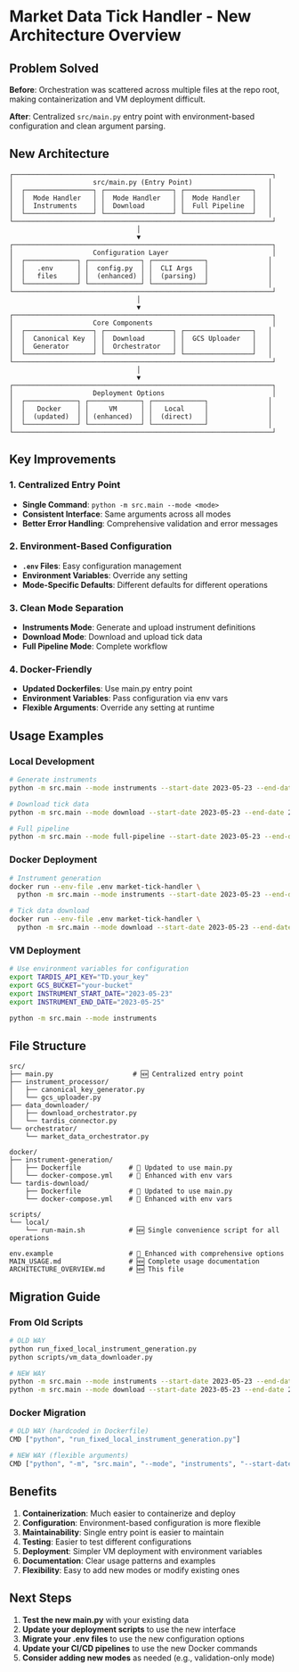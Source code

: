 # Market Data Tick Handler - New Architecture Overview

## Problem Solved

**Before**: Orchestration was scattered across multiple files at the repo root, making containerization and VM deployment difficult.

**After**: Centralized `src/main.py` entry point with environment-based configuration and clean argument parsing.

## New Architecture

```
┌─────────────────────────────────────────────────────────────────┐
│                    src/main.py (Entry Point)                   │
│  ┌─────────────────┐ ┌─────────────────┐ ┌─────────────────┐   │
│  │  Mode Handler   │ │  Mode Handler   │ │  Mode Handler   │   │
│  │  Instruments    │ │  Download       │ │  Full Pipeline  │   │
│  └─────────────────┘ └─────────────────┘ └─────────────────┘   │
└─────────────────────────────────────────────────────────────────┘
                                │
                                ▼
┌─────────────────────────────────────────────────────────────────┐
│                    Configuration Layer                          │
│  ┌─────────────┐ ┌─────────────┐ ┌─────────────┐               │
│  │   .env      │ │  config.py  │ │  CLI Args   │               │
│  │   files     │ │  (enhanced) │ │  (parsing)  │               │
│  └─────────────┘ └─────────────┘ └─────────────┘               │
└─────────────────────────────────────────────────────────────────┘
                                │
                                ▼
┌─────────────────────────────────────────────────────────────────┐
│                    Core Components                              │
│  ┌─────────────────┐ ┌─────────────────┐ ┌─────────────────┐   │
│  │  Canonical Key  │ │  Download       │ │  GCS Uploader   │   │
│  │  Generator      │ │  Orchestrator   │ │                 │   │
│  └─────────────────┘ └─────────────────┘ └─────────────────┘   │
└─────────────────────────────────────────────────────────────────┘
                                │
                                ▼
┌─────────────────────────────────────────────────────────────────┐
│                    Deployment Options                           │
│  ┌─────────────┐ ┌─────────────┐ ┌─────────────┐               │
│  │   Docker    │ │     VM      │ │   Local     │               │
│  │  (updated)  │ │ (enhanced)  │ │  (direct)   │               │
│  └─────────────┘ └─────────────┘ └─────────────┘               │
└─────────────────────────────────────────────────────────────────┘
```

## Key Improvements

### 1. Centralized Entry Point
- **Single Command**: `python -m src.main --mode <mode>`
- **Consistent Interface**: Same arguments across all modes
- **Better Error Handling**: Comprehensive validation and error messages

### 2. Environment-Based Configuration
- **`.env` Files**: Easy configuration management
- **Environment Variables**: Override any setting
- **Mode-Specific Defaults**: Different defaults for different operations

### 3. Clean Mode Separation
- **Instruments Mode**: Generate and upload instrument definitions
- **Download Mode**: Download and upload tick data
- **Full Pipeline Mode**: Complete workflow

### 4. Docker-Friendly
- **Updated Dockerfiles**: Use main.py entry point
- **Environment Variables**: Pass configuration via env vars
- **Flexible Arguments**: Override any setting at runtime

## Usage Examples

### Local Development
```bash
# Generate instruments
python -m src.main --mode instruments --start-date 2023-05-23 --end-date 2023-05-25

# Download tick data
python -m src.main --mode download --start-date 2023-05-23 --end-date 2023-05-25 --venues deribit

# Full pipeline
python -m src.main --mode full-pipeline --start-date 2023-05-23 --end-date 2023-05-25
```

### Docker Deployment
```bash
# Instrument generation
docker run --env-file .env market-tick-handler \
  python -m src.main --mode instruments --start-date 2023-05-23 --end-date 2023-05-25

# Tick data download
docker run --env-file .env market-tick-handler \
  python -m src.main --mode download --start-date 2023-05-23 --end-date 2023-05-25
```

### VM Deployment
```bash
# Use environment variables for configuration
export TARDIS_API_KEY="TD.your_key"
export GCS_BUCKET="your-bucket"
export INSTRUMENT_START_DATE="2023-05-23"
export INSTRUMENT_END_DATE="2023-05-25"

python -m src.main --mode instruments
```

## File Structure

```
src/
├── main.py                    # 🆕 Centralized entry point
├── instrument_processor/
│   ├── canonical_key_generator.py
│   └── gcs_uploader.py
├── data_downloader/
│   ├── download_orchestrator.py
│   └── tardis_connector.py
└── orchestrator/
    └── market_data_orchestrator.py

docker/
├── instrument-generation/
│   ├── Dockerfile            # 🔄 Updated to use main.py
│   └── docker-compose.yml    # 🔄 Enhanced with env vars
└── tardis-download/
    ├── Dockerfile            # 🔄 Updated to use main.py
    └── docker-compose.yml    # 🔄 Enhanced with env vars

scripts/
└── local/
    └── run-main.sh           # 🆕 Single convenience script for all operations

env.example                   # 🔄 Enhanced with comprehensive options
MAIN_USAGE.md                 # 🆕 Complete usage documentation
ARCHITECTURE_OVERVIEW.md      # 🆕 This file
```

## Migration Guide

### From Old Scripts
```bash
# OLD WAY
python run_fixed_local_instrument_generation.py
python scripts/vm_data_downloader.py

# NEW WAY
python -m src.main --mode instruments --start-date 2023-05-23 --end-date 2023-05-25
python -m src.main --mode download --start-date 2023-05-23 --end-date 2023-05-25 --venues deribit
```

### Docker Migration
```bash
# OLD WAY (hardcoded in Dockerfile)
CMD ["python", "run_fixed_local_instrument_generation.py"]

# NEW WAY (flexible arguments)
CMD ["python", "-m", "src.main", "--mode", "instruments", "--start-date", "2023-05-23", "--end-date", "2023-05-25"]
```

## Benefits

1. **Containerization**: Much easier to containerize and deploy
2. **Configuration**: Environment-based configuration is more flexible
3. **Maintainability**: Single entry point is easier to maintain
4. **Testing**: Easier to test different configurations
5. **Deployment**: Simpler VM deployment with environment variables
6. **Documentation**: Clear usage patterns and examples
7. **Flexibility**: Easy to add new modes or modify existing ones

## Next Steps

1. **Test the new main.py** with your existing data
2. **Update your deployment scripts** to use the new interface
3. **Migrate your .env files** to use the new configuration options
4. **Update your CI/CD pipelines** to use the new Docker commands
5. **Consider adding new modes** as needed (e.g., validation-only mode)
